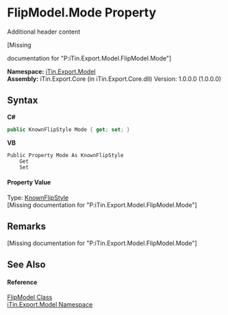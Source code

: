# FlipModel.Mode Property 
Additional header content 

\[Missing <summary> documentation for "P:iTin.Export.Model.FlipModel.Mode"\]

**Namespace:**&nbsp;<a href="ef57ffcc-e95e-b212-5a46-9aa6f5a3511f">iTin.Export.Model</a><br />**Assembly:**&nbsp;iTin.Export.Core (in iTin.Export.Core.dll) Version: 1.0.0.0 (1.0.0.0)

## Syntax

**C#**<br />
``` C#
public KnownFlipStyle Mode { get; set; }
```

**VB**<br />
``` VB
Public Property Mode As KnownFlipStyle
	Get
	Set
```


#### Property Value
Type: <a href="5400ed2c-54da-9dc5-5619-ec2b57a701d1">KnownFlipStyle</a><br />\[Missing <value> documentation for "P:iTin.Export.Model.FlipModel.Mode"\]

## Remarks
\[Missing <remarks> documentation for "P:iTin.Export.Model.FlipModel.Mode"\]

## See Also


#### Reference
<a href="b559da2d-6208-06da-7cc7-c921b4a03bda">FlipModel Class</a><br /><a href="ef57ffcc-e95e-b212-5a46-9aa6f5a3511f">iTin.Export.Model Namespace</a><br />